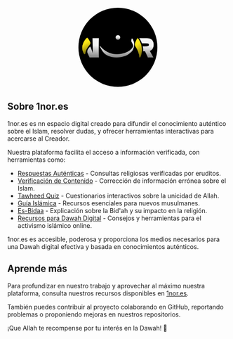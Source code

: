 <p align="center"><a href="https://1nor.es" target="_blank"><img src="../LogoGradient.jpg" width="180" style="border-radius: 180px;"></a></p>


## Sobre 1nor.es

1nor.es es nn espacio digital creado para difundir el conocimiento auténtico sobre el Islam, resolver dudas, y ofrecer herramientas interactivas para acercarse al Creador.

Nuestra plataforma facilita el acceso a información verificada, con herramientas como:

- [Respuestas Auténticas](https://1nor.es) - Consultas religiosas verificadas por eruditos.
- [Verificación de Contenido](https://1nor.es) - Corrección de información errónea sobre el Islam.
- [Tawheed Quiz](https://1nor.es) - Cuestionarios interactivos sobre la unicidad de Allah.
- [Guía Islámica](https://1nor.es) - Recursos esenciales para nuevos musulmanes.
- [Es-Bidaa](https://1nor.es) - Explicación sobre la Bid'ah y su impacto en la religión.
- [Recursos para Dawah Digital](https://1nor.es) - Consejos y herramientas para el activismo islámico online.

1nor.es es accesible, poderosa y proporciona los medios necesarios para una Dawah digital efectiva y basada en conocimientos auténticos.

## Aprende más

Para profundizar en nuestro trabajo y aprovechar al máximo nuestra plataforma, consulta nuestros recursos disponibles en [1nor.es](https://1nor.es).

También puedes contribuir al proyecto colaborando en GitHub, reportando problemas o proponiendo mejoras en nuestros repositorios.

¡Que Allah te recompense por tu interés en la Dawah! 🤲
